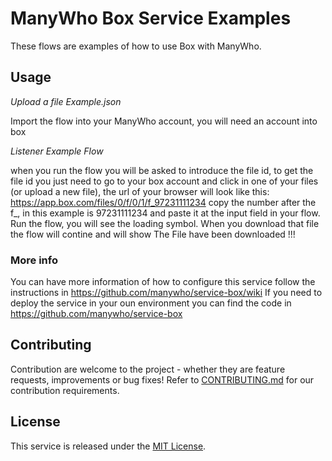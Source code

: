 ManyWho Box Service Examples
============================

These flows are examples of how to use Box with ManyWho.

## Usage

*Upload a file Example.json*

Import the flow into your ManyWho account, you will need an account into box

*Listener Example Flow*

when you run the flow you will be asked to introduce the file id, to get the file id you just need to go to your box account and click in one of your files (or upload a new file), the url of your browser will look like this:
https://app.box.com/files/0/f/0/1/f_97231111234 copy the number after the f_, in this example is 97231111234 and paste it at the input field in your flow.
Run the flow, you will see the loading symbol. When you download that file the flow will contine and will show The File have been downloaded !!!


### More info

You can have more information of how to configure this service follow the instructions in https://github.com/manywho/service-box/wiki
If you need to deploy the service in your oun environment you can find the code in https://github.com/manywho/service-box

## Contributing

Contribution are welcome to the project - whether they are feature requests, improvements or bug fixes! Refer to 
[CONTRIBUTING.md](CONTRIBUTING.md) for our contribution requirements.

## License

This service is released under the [MIT License](http://opensource.org/licenses/mit-license.php).
